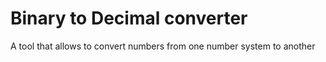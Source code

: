 # Binary to Decimal converter

A tool that allows to convert numbers from one number system to another